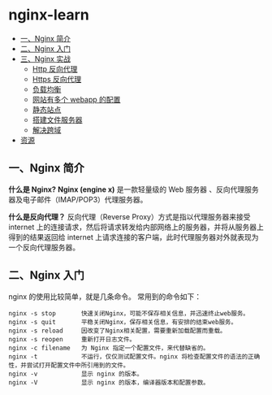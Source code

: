 # nginx-learn
<!-- TOC depthFrom:2 depthTo:3 -->

- [一、Nginx 简介](#一nginx-简介)
- [二、Nginx 入门](#二nginx-入门)
- [三、Nginx 实战](#三nginx-实战)
  - [Http 反向代理](#http-反向代理)
  - [Https 反向代理](#https-反向代理)
  - [负载均衡](#负载均衡)
  - [网站有多个 webapp 的配置](#网站有多个-webapp-的配置)
  - [静态站点](#静态站点)
  - [搭建文件服务器](#搭建文件服务器)
  - [解决跨域](#解决跨域)
- [资源](#资源)

<!-- /TOC -->

## 一、Nginx 简介
**什么是 Nginx?**
**Nginx (engine x)** 是一款轻量级的 Web 服务器 、反向代理服务器及电子邮件（IMAP/POP3）代理服务器。

**什么是反向代理？**
反向代理（Reverse Proxy）方式是指以代理服务器来接受 internet 上的连接请求，然后将请求转发给内部网络上的服务器，并将从服务器上得到的结果返回给 internet 上请求连接的客户端，此时代理服务器对外就表现为一个反向代理服务器。

## 二、Nginx 入门
nginx 的使用比较简单，就是几条命令。
常用到的命令如下：
~~~shell
nginx -s stop       快速关闭Nginx，可能不保存相关信息，并迅速终止web服务。
nginx -s quit       平稳关闭Nginx，保存相关信息，有安排的结束web服务。
nginx -s reload     因改变了Nginx相关配置，需要重新加载配置而重载。
nginx -s reopen     重新打开日志文件。
nginx -c filename   为 Nginx 指定一个配置文件，来代替缺省的。
nginx -t            不运行，仅仅测试配置文件。nginx 将检查配置文件的语法的正确性，并尝试打开配置文件中所引用到的文件。
nginx -v            显示 nginx 的版本。
nginx -V            显示 nginx 的版本，编译器版本和配置参数。
